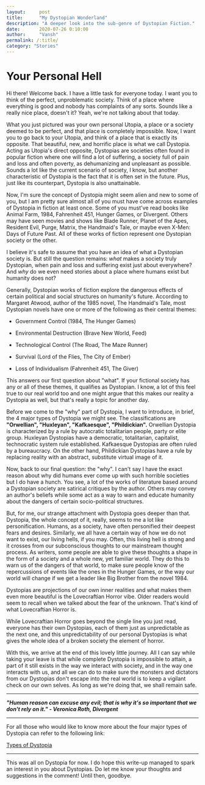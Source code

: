 ```yaml
---
layout:     post
title:      "My Dystopian Wonderland"
description: "A deeper look into the sub-genre of Dystopian Fiction."
date:       2020-07-26 0:10:00
author:     "Vansh"
permalink: /:title/
category: "Stories"
---
```


# Your Personal Hell

Hi there! Welcome back. I have a little task for everyone today. I want you to think of the perfect,
unproblematic society. Think of a place where everything is good and nobody has complaints of
any sorts. Sounds like a really nice place, doesn't it? Yeah, we're not talking about that today.

What you just pictured was your own personal Utopia, a place or a society deemed to be perfect,
and that place is completely impossible. Now, I want you to go back to your Utopia, and think
of a place that is exactly its opposite. That beautiful, new, and horrific place is what we call
Dystopia. Acting as Utopia's direct opposite, Dystopias are societies often found in popular
fiction where one will find a lot of suffering, a society full of pain and loss and often poverty, as
dehumanizing and unpleasant as possible. Sounds a lot like the current scenario of society, I
know, but another characteristic of Dystopia is the fact that it is often set in the future. Plus, just
like its counterpart, Dystopia is also unattainable.

Now, I'm sure the concept of Dystopia might seem alien and new to some of you, but I am
pretty sure almost all of you must have come across examples of Dystopia in fiction at least
once. Some of you must've read books like Animal Farm, 1984, Fahrenheit 451, Hunger Games,
or Divergent. Others may have seen movies and shows like Blade Runner, Planet of the Apes,
Resident Evil, Purge, Matrix, the Handmaid's Tale, or maybe even X-Men: Days of Future Past. All
of these works of fiction represent one Dystopian society or the other.

I believe it's safe to assume that you have an idea of what a Dystopian society is. But still the
question remains: _what_ makes a society truly Dystopian, when pain and loss and suffering
exist just about everywhere? And _why_ do we even need stories about a place where humans
exist but humanity does not?

Generally, Dystopian works of fiction explore the dangerous effects of certain political and
social structures on humanity's future. According to Margaret Atwood, author of the 1985 novel,
The Handmaid's Tale, most Dystopian novels have one or more of the following as their central
themes:

+ Government Control (1984, The Hunger Games)

+ Environmental Destruction (Brave New World, Feed)

+ Technological Control (The Road, The Maze Runner)

+ Survival (Lord of the Flies, The City of Ember)

+ Loss of Individualism (Fahrenheit 451, The Giver)

This answers our first question about "what". If your fictional society has any or all of these
themes, it qualifies as Dystopian. I know, a lot of this feel true to our real world too and one
might argue that this makes our reality a Dystopia as well, but that's really a topic for another
day.

Before we come to the "why" part of Dystopia, I want to introduce, in brief, the 4 major types
of Dystopia we might see. The classifications are __"Orwellian", "Huxleyan", "Kafkaesque",
"Phildickian".__ Orwellian Dystopia is characterized by a rule by autocratic totalitarian people,
party or elite group. Huxleyan Dystopias have a democratic, totalitarian, capitalist, technocratic
system rule established. Kafkaesque Dystopias are often ruled by a bureaucracy. On the other
hand, Phildickian Dystopias have a rule by replacing reality with an abstract, substitute virtual
image of it.

Now, back to our final question: the "why". I can't say I have the exact reason about why did
humans ever come up with such horrible societies but I do have a hunch. You see, a lot of the
works of literature based around a Dystopian society are satirical critiques by the author. Others
may convey an author's beliefs while some act as a way to warn and educate humanity about the
dangers of certain socio-political structures.

But, for me, our strange attachment with Dystopia goes deeper than that. Dystopia, the whole
concept of it, really, seems to me a lot like personification. Humans, as a society, have often
personified their deepest fears and desires. Similarly, we all have a certain way of how we do not
want to exist, our living hells, if you may. Often, this living hell is strong and it crosses from our
subconscious thoughts to our mainstream thought process. As writers, some people are able to
give these thoughts a shape in the form of a society and a whole new, yet familiar world. They do
this to warn us of the dangers of that world, to make sure people know of the repercussions of
events like the ones in the Hunger Games, or the way our world will change if we get a leader like
Big Brother from the novel 1984.

Dystopias are projections of our own inner realities and what makes them even more beautiful is
the Lovecraftian Horror vibe. Older readers would seem to recall when we talked about the fear
of the unknown. That's kind of what Lovecraftian Horror is.

While Lovecraftian Horror goes beyond the single line you just read, everyone has their own
Dystopias, each of them just as unpredictable as the next one, and this unpredictability of our
personal Dystopias is what gives the whole idea of a broken society the element of horror.

With this, we arrive at the end of this lovely little journey. All I can say while taking your leave is
that while complete Dystopia is impossible to attain, a part of it still exists in the way we interact
with society, and in the way one interacts with us, and all we can do to make sure the monsters
and dictators from our Dystopias don't escape into the real world is to keep a vigilant check on
our own selves. As long as we're doing that, we shall remain safe.

***

**_"Human reason can excuse any evil; that is why it's so important that we don't rely on it." -
Veronica Roth, Divergent_**

***

For all those who would like to know more about the four major types of Dystopia can refer to
the following link:

[Types of Dystopia](https://expressiveegg.org/2017/01/03/four-kinds-dystopia/)

***

This was all on Dystopia for now. I do hope this write-up managed to spark an interest in you
about Dystopias. Do let me know your thoughts and suggestions in the comment! Until then,
goodbye.
